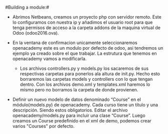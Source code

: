 #Building a module:#

* Abrimos Netbeans, creamos un proyecto php con servidor remoto. Este lo configuramos con nuestra ip y añadimos el usuario root para que tenga permisos de acceso a la carpeta addons de la maquina virtual de Odoo (odoo2016.ova).

* En la ventana de confirmacion unicamente seleccionaremos openacademy este es un modulo por defecto de odoo, asi tendremos un ejemplo ya creado sobre el que trabajar.
La estrutura que tenemos en openacademy vamos a modificarla.

  * Los archivos controllers.py y models.py los sacaremos de sus respectivas carpetas para ponerlos ala altura de init.py. Hecho esto borraremos las carpetas models y controllers con lo que tengan dentro.
  Con los archivos demo.xml y templates.xml haremos lo mismo pero no borramos la carpeta de donde provienen.

* Definir un nuevo modelo de datos denominado “Course” en el módulo(models.py) de openacademy. Cada curso tiene un título y una descripción. Siendo estos obligatorios. Editar el archivo openacademy/models.py para incluir una clase “Course”.
Luego creamos un Course predefinido en el xml de demo, podemos crear varios "Courses" por defecto.
  
